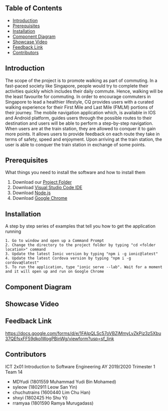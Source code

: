 ## Table of Contents
* [Introduction](#Introduction)
* [Prerequisites](#Prerequisites)
* [Installation](#Installation)
* [Component Diagram](#Component-Diagram)
* [Showcase Video](#Showcase-Video)
* [Feedback Link](#Feedback-Link)
* [Contributors](#Contributors)


## Introduction
The scope of the project is to promote walking as part of commuting. In a fast-paced society like Singapore, people would try to complete their activities quickly which includes their daily commute. Hence, walking will be the least favourite for commuting. In order to encourage commuters in Singapore to lead a healthier lifestyle, CQ provides users with a curated walking experience for their First Mile and Last Mile (FMLM) portions of their journey. The mobile navigation application which, is available in IOS and Android platform, guides users through the possible routes to their destination and users will be able to perform a step-by-step navigation. When users are at the train station, they are allowed to conquer it to gain more points. It allows users to provide feedback on each route they take in terms of safety, speed and enjoyment. Upon arriving at the train station, the user is able to conquer the train station in exchange of some points.


## Prerequisites
What things you need to install the software and how to install them
1. Download our [Project Folder](https://github.com/shxyi/ict2x01-2019t1-team14/archive/master.zip)
2. Download [Visual Studio Code IDE](https://code.visualstudio.com/download)
3. Download [Node.js](https://nodejs.org/en/download/)
4. Download [Google Chrome](https://www.google.com/chrome/?brand=CHBD&gclid=CjwKCAiAwZTuBRAYEiwAcr67OXZq1rvGF9iqZ1y-wcKecofz1fD3R0fkFz02ay86lHTmj9PnuvOjmhoC0zsQAvD_BwE&gclsrc=aw.ds)


## Installation
A step by step series of examples that tell you how to get the application running
```
1. Go to window and open up a Command Prompt
2. Change the directory to the project folder by typing "cd <folder location>" command
3. Update the latest Ionic version by typing "npm i -g ionic@latest"
4. Update the latest Cordova version by typing "npm i -g cordova@latest"
5. To run the application, type "ionic serve --lab". Wait for a moment and it will open up and run on Google Chrome
```

## Component Diagram


## Showcase Video


## Feedback Link
https://docs.google.com/forms/d/e/1FAIpQLSc57oVBZjMmyLvZkPjz3z5Xbu37QEfsxFF59dkolWogPBinWg/viewform?usp=sf_link


## Contributors
ICT 2x01 Introduction to Software Engineering AY 2019/2020 Trimester 1 Team 14
* MDYudi (1801559 Muhammad Yudi Bin Mohamed)
* syleow (1802911 Leow San Yin)
* chuchutrains (1600440 Lim Chu Han)
* shxyi (1802425 Ho Shu Yi)
* rramyaa (1801590 Ramya Murugadass)
